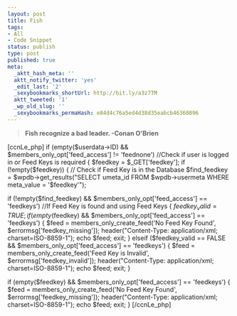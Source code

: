 ```yaml
---
layout: post
title: Fish
tags:
- All
- Code Snippet
status: publish
type: post
published: true
meta:
  _aktt_hash_meta: ''
  aktt_notify_twitter: 'yes'
  _edit_last: '2'
  _sexybookmarks_shortUrl: http://bit.ly/a3z7TM
  aktt_tweeted: '1'
  _wp_old_slug: ''
  _sexybookmarks_permaHash: e84d4c76a5ed4d38d35eabcb46360896
---
```

<blockquote><strong>Fish recognize a bad leader.
</strong> <strong> -Conan O'Brien</strong></blockquote>
[ccnLe_php]
if (empty($userdata-&gt;ID) &amp;&amp; $members_only_opt['feed_access'] != 'feednone')  //Check if user is logged in or Feed Keys is required
{
$feedkey = $_GET['feedkey'];
if (!empty($feedkey))
{
// Check if Feed Key is in the Database
$find_feedkey = $wpdb-&gt;get_results("SELECT umeta_id FROM $wpdb-&gt;usermeta WHERE meta_value = '$feedkey'");

if (!empty($find_feedkey) &amp;&amp; $members_only_opt['feed_access'] == 'feedkeys') //If Feed Key is found and using Feed Keys
{
$feedkey_valid = TRUE;
if (empty($feedkey) &amp;&amp; $members_only_opt['feed_access'] == 'feedkeys')
{
$feed = members_only_create_feed('No Feed Key Found', $errormsg['feedkey_missing']);
header("Content-Type: application/xml; charset=ISO-8859-1");
echo $feed;
exit;
}
elseif ($feedkey_valid == FALSE &amp;&amp; $members_only_opt['feed_access'] == 'feedkeys')
{
$feed = members_only_create_feed('Feed Key is Invalid', $errormsg['feedkey_invalid']);
header("Content-Type: application/xml; charset=ISO-8859-1");
echo $feed;
exit;
}

if (empty($feedkey) &amp;&amp; $members_only_opt['feed_access'] == 'feedkeys')
{
$feed = members_only_create_feed('No Feed Key Found', $errormsg['feedkey_missing']);
header("Content-Type: application/xml; charset=ISO-8859-1");
echo $feed;
exit;
}
[/ccnLe_php] 
